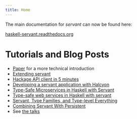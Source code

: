 ```yaml
---
title: Home
---
```


The main documentation for *servant* can now be found here:

[haskell-servant.readthedocs.org](http://haskell-servant.readthedocs.org/)

# Tutorials and Blog Posts

- [Paper](http://www.andres-loeh.de/Servant/servant-wgp.pdf) for a more technical introduction
- [Extending servant](/extending.html)
- [Hackage API client in 5 minutes](/client-in-5-minutes.html)
- [Developing a servant application with Halcyon](https://halcyon.sh/tutorial/)
- [Type-Safe Microservices in Haskell with Servant](https://github.com/k-bx/owlcloud)
- [Type-safe web services in Haskell with servant](http://taylor.fausak.me/2015/08/23/type-safe-web-services-in-haskell-with-servant/)
- [Servant, Type Families, and Type-level Everything](http://www.arow.info/blog/posts/2015-07-10-servant-intro.html)
- [Combining Servant With Persistent](http://www.parsonsmatt.org/2015/06/07/servant-persistent.html)
- See [the talks](/talks.html)
